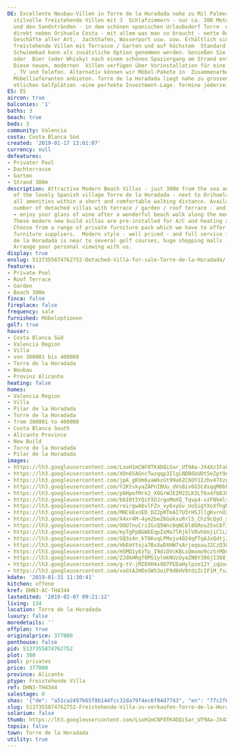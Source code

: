 ```yaml
---
DE: Excellente Neubau-Villen in Torre de la Horadada nahe zu Mil Palmeras. Moderne,
  stilvolle freistehende Villen mit 3  Schlafzimmern - nur ca. 300 Meter zum Meer
  und den Sandstränden - in dem schönen spanischen Urlaubsdorf Torre  de la Horadada,
  direkt neben Orihuela Costa - mit allem was man so braucht - nette Restaurants,
  Geschäfte aller Art,  Jachthafen, Wasserport usw. usw. Erhältlich sind einzelne
  freistehende Villen mit Terrasse / Garten und auf höchstem  Standard gebaut. Ein
  Schwimmbad kann als zusätzliche Option genommen werden. Genießen Sie ein Glas Wein
  oder  Bier (oder Whisky) nach einem schönen Spaziergang am Strand entlang des Mittelmeers.
  Diese neuen, modernen  Villen verfügen über Vorinstallation für eine Klimaanlage
  , TV und Telefon. Alternativ können wir Möbel-Pakete in  Zusammenarbeit mit renommierten
  Möbellieferanten anbieten. Torre de la Horadada liegt nahe zu grossen  Einkaufszentren,
  etlichen Golfplätzen -eine perfekte Investment-Lage. Termine jederzeit mit uns.
ES: ES
aircon: true
balconies: '1'
baths: 3
beach: true
beds: 3
community: Valencia
costa: Costa Blanca Süd
created: '2019-01-17 13:01:07'
currency: null
defeatures:
- Privater Pool
- Dachterrasse
- Garten
- Strand 300m
description: Attractive Modern Beach Villas - just 300m from the sea and sandy beaches
  of the lovely Spanish village Torre de la Horadada - next to Orihuela Costa - with
  all amenities within a short and comfortable walking distance. Available are a limited
  number of detached villas with terrace / garden / roof terrace - and private pool
  - enjoy your glass of wine after a wonderful beach walk along the medsea shore.
  These modern new build villas are pre-installed for A/C and heating and tv and phone.
  Choose from a range of private furniture pack which we have to offer from renowned
  furniture suppliers.  Modern style - well priced - and full service included. Torre
  de la Horadada is near to several golf courses, huge shopping malls - and more.
  Arrange your personal viewing with us.
display: true
enslug: 5137355874762752-Detached-Villa-for-sale-Torre-de-la-Horadada/
features:
- Private Pool
- Roof Terrace
- Garden
- Beach 300m
finca: false
fireplace: false
frequency: sale
furnished: Möbeloptionen
golf: true
hauser:
- Costa Blanca Süd
- Valencia Region
- Villa
- von 300001 bis 400000
- Torre de la Horadada
- Neubau
- Provinz Alicante
heating: false
homes:
- Valencia Region
- Villa
- Pilar de la Horadada
- Torre de la Horadada
- from 300001 to 400000
- Costa Blanca South
- Alicante Province
- New Build
- Torre de la Horadada
- Pilar de la Horadada
images:
- https://lh3.googleusercontent.com/LsoH1mCNF0TK4DQiSar_UT9Aa-JX4XzIFaFOO9fpl1vbYwfq3lgchArWq99_oKqmJfpDUDnQeopWV0JBfInH=w640-rj-e30-l100
- https://lh3.googleusercontent.com/XOn65AGncTwzqqp3IlgLNDB6bUDt5eZpt9Aekw99DeGvWUmSI48_Y6zmVQPMLCnnzFqDSAGphOlWf_sjC--BlQ=w640-rj-e30-l100
- https://lh3.googleusercontent.com/jpA_gKUm6yaWkzGt99a6ZC6OY1Izbv47Xzn1enWSYAhIUTbbE5xY8SQbOmnb9YmAkiAzcZXwQraAincT9Mig=w640-rj-e30-l100
- https://lh3.googleusercontent.com/Y2KtvkyaZAPnIBUu_dVsBiv6G5CdsqqM0bkS0C-4qDeOs4d7DiZEm-cq4tqqADmuHqvhPsGeDBOp0spmfFOF=w640-rj-e30-l100
- https://lh3.googleusercontent.com/p6HpofMrk2_XOGrWJEIM22LK3LT6x4fbBJCaNtPrvN97diFbxakTC2icT9CFgIK4jLRTg7vbGNNaY5N8Qi9NfQ=w640-rj-e30-l100
- https://lh3.googleusercontent.com/bbI0t5YQiFXOJrgoMmXQ_Tqvp4-vzFNkmlsXK4tFe3sYhvd6x7j_n00r1LRcBb9XV9WPgxlLMboQQHnokCQo=w640-rj-e30-l100
- https://lh3.googleusercontent.com/reirgwA8vlFZn_vy6xyGv_UoSigYXsXfhgNdsEJ-CvLwI-_miFJ2kjNeoLwx3YmTG0cZTzpBMjD-cwMJKKM=w640-rj-e30-l100
- https://lh3.googleusercontent.com/MNCkKxnED_DZ2pRTmAI7U3rHSJllgKvrnU2L54jANQM22j85ZgOcYNvZ2hI9mTNaX-biZFr2hnUkokkLYxkKHw=w640-rj-e30-l100
- https://lh3.googleusercontent.com/X4xr4M-4ym2beZ6GokxuRrl5_Chz9cQyU_sHwyAr7TqVsU2EBQvWoWBRLgPVvaz7919bujf-cQTm_b0JAdY=w640-rj-e30-l100
- https://lh3.googleusercontent.com/OOU7nuCrzIGcQ5Wnc8qNC6l8GRou25xC8f32I5L5D49LvAmg4XBUGRlDTRcAl1STCffGBKzW7gGbi7F0E8de=w640-rj-e30-l100
- https://lh3.googleusercontent.com/myTgPpBGWEEqpZxMo7lRjklV0vhUojiClLxPl-ylSFDTcOs8kteBCaO2fTlKAj-kkrEO2NTTAc-r58YscEIz=w640-rj-e30-l100
- https://lh3.googleusercontent.com/GQ3z4n_kT6KvqLPMuju4O24qFTqAJxQdtjJcLcuA9gPba5_TiWFYNThL0c_omsrttPZomXkT9hnO6N9HeglwkQ=w640-rj-e30-l100
- https://lh3.googleusercontent.com/HbEmYtoja7BxXwDXHW7sArjeqoauJ2CzQ38EVVgbQ6LB70_0RAl_j-XVD9AOKyzZDhLWv0glHWeS1Vp9Mfje=w640-rj-e30-l100
- https://lh3.googleusercontent.com/HSMQ1y6zTp_I9diQVcKBLsQmxmo9czSrMDegh4IWngbBjjqUicEr_4ZisS5FHpnMeIU-dtjUcK2ijt4FGwmY=w640-rj-e30-l100
- https://lh3.googleusercontent.com/ZJdkHRgf0MS1ylmkNUzOyaZN8Y386jI388_JvdO-CczaRnNrJtYlniUwg3tsYFcryko1e0bh8l3MVzqRLc8=w640-rj-e30-l100
- https://lh3.googleusercontent.com/g-tV-jMZOXH4x9D7PEDaHylpze12Y_iqUo4p74urU6pHeUjuhw07eCp1iNmr68PRlztMzL-YnRjjVh01abE=w640-rj-e30-l100
- https://lh3.googleusercontent.com/xoGtAJHOoSW53oiP9d6HV9tdzZcIF1M_fszx2efHXEVGP-BiakAzBvF7wizRE9gSjYD8AZl2d_-fj4qxL-UY=w640-rj-e30-l100
kdate: '2019-01-31 11:30:41'
kitchen: offene
kref: DHN3-AC-TH4344
lastedited: '2019-02-07 09:21:12'
living: 134
location: Torre de la Horadada
luxury: false
moredetails: ''
offplan: true
originalprice: 377000
penthouse: false
pid: 5137355874762752
plot: 300
pool: privates
price: 377000
province: Alicante
ptype: Freistehende Villa
ref: DHN3-TH4344
salestage: 0
shas: '{"de": "a51ca2497b65f8b144fcc32da79f4ec6f04d7743", "en": "77c2f64f327643a05920fd2db2350846d66e6a50"}'
slug: 5137355874762752-Freistehende-Villa-zu-verkaufen-Torre-de-la-Horadada/
solarium: false
thumb: https://lh3.googleusercontent.com/LsoH1mCNF0TK4DQiSar_UT9Aa-JX4XzIFaFOO9fpl1vbYwfq3lgchArWq99_oKqmJfpDUDnQeopWV0JBfInH=w400-h240-n-rj-e30-l100
topsix: false
town: Torre de la Horadada
utility: true
---
```

